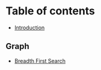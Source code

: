 # Table of contents

* [Introduction](README.md)

## Graph

* [Breadth First Search](graph/breadth-first-search.md)

